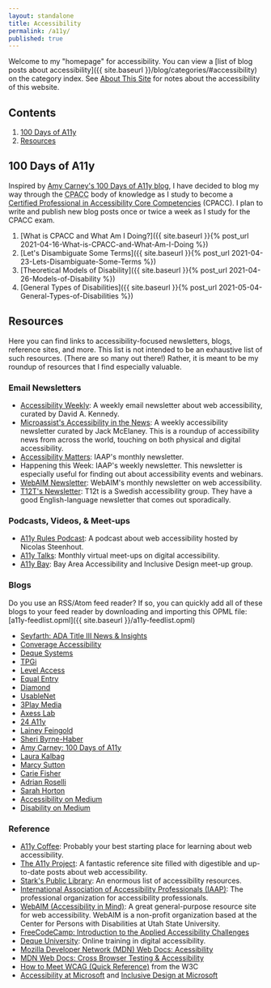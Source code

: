 ```yaml
---
layout: standalone
title: Accessibility
permalink: /a11y/
published: true
---
```


Welcome to my "homepage" for accessibility. You can view a [list of blog posts about accessibility]({{ site.baseurl }}/blog/categories/#accessibility) on the category index. See <a href="{{ site.baseurl }}/about-this-site">About This Site</a> for notes about the accessibility of this website.

## Contents

1. [100 Days of A11y](#100-days-of-a11y)
2. [Resources](#resources)

## 100 Days of A11y

Inspired by [Amy Carney's 100 Days of A11y blog](https://100daysofa11y.com/), I have decided to blog my way through the <abbr title="Certified Professional in Accessibility Core Competences">CPACC</abbr> body of knowledge as I study to become a [Certified Professional in Accessibility Core Competencies](https://www.accessibilityassociation.org/cpacccertification) (CPACC). I plan to write and publish new blog posts once or twice a week as I study for the CPACC exam.

1. [What is CPACC and What Am I Doing?]({{ site.baseurl }}{% post_url 2021-04-16-What-is-CPACC-and-What-Am-I-Doing %})
2. [Let's Disambiguate Some Terms]({{ site.baseurl }}{% post_url 2021-04-23-Lets-Disambiguate-Some-Terms %})
3. [Theoretical Models of Disability]({{ site.baseurl }}{% post_url 2021-04-26-Models-of-Disability %})
4. [General Types of Disabilities]({{ site.baseurl }}{% post_url 2021-05-04-General-Types-of-Disabilities %})

## Resources

Here you can find links to accessibility-focused newsletters, blogs, reference sites, and more. This list is not intended to be an exhaustive list of such resources. (There are so many out there!) Rather, it is meant to be my roundup of resources that I find especially valuable.

### Email Newsletters

* [Accessibility Weekly](https://a11yweekly.com/): A weekly email newsletter about web accessibility, curated by David A. Kennedy.
* [Microassist's Accessibility in the News](https://www.microassist.com/digital-access/news/): A weekly accessibility newsletter curated by Jack McElaney. This is a roundup of accessibility news from across the world, touching on both physical and digital accessibility.
* [Accessibility Matters](https://www.accessibilityassociation.org/content.asp?contentid=167): IAAP's monthly newsletter.
* Happening this Week: IAAP's weekly newsletter. This newsletter is especially useful for finding out about accessibility events and webinars.
* [WebAIM Newsletter](https://webaim.org/newsletter/): WebAIM's monthly newsletter on web accessibility.
* [T12T's Newsletter](https://t12t.se/en/accessibility-newsletter): T12t is a Swedish accessibility group. They have a good English-language newsletter that comes out sporadically.

### Podcasts, Videos, & Meet-ups

* [A11y Rules Podcast](https://a11yrules.com/): A podcast about web accessibility hosted by Nicolas Steenhout.
* [A11y Talks](https://a11ytalks.com/): Monthly virtual meet-ups on digital accessibility.
* [A11y Bay](https://www.meetup.com/a11ybay/): Bay Area Accessibility and Inclusive Design meet-up group.

### Blogs

Do you use an RSS/Atom feed reader? If so, you can quickly add all of these blogs to your feed reader by downloading and importing this OPML file: [a11y-feedlist.opml]({{ site.baseurl }}/a11y-feedlist.opml)

* [Seyfarth: ADA Title III News & Insights](https://www.adatitleiii.com/)
* [Converage Accessibility](https://convergeaccessibility.com/blog/)
* [Deque Systems](https://www.deque.com/blog/)
* [TPGi](https://www.paciellogroup.com/blogs/)
* [Level Access](https://www.levelaccess.com/blog/)
* [Equal Entry](https://equalentry.com/blog/)
* [Diamond](https://blog.diamond.la/tag/blog)
* [UsableNet](https://blog.usablenet.com/)
* [3Play Media](https://www.3playmedia.com/blog/)
* [Axess Lab](https://axesslab.com/articles/)
* [24 A11y](https://www.24a11y.com/)
* [Lainey Feingold](https://www.lflegal.com/articles/)
* [Sheri Byrne-Haber](https://sheribyrnehaber.medium.com/)
* [Amy Carney: 100 Days of A11y](https://100daysofa11y.com/)
* [Laura Kalbag](https://laurakalbag.com/posts/)
* [Marcy Sutton](https://marcysutton.com/writing/)
* [Carie Fisher](https://cariefisher.com/)
* [Adrian Roselli](https://adrianroselli.com/)
* [Sarah Horton](https://sarahhortondesign.com/)
* [Accessibility on Medium](https://medium.com/topic/accessibility)
* [Disability on Medium](https://medium.com/topic/disability)

<!-- * [Disability Studies Quarterly](https://dsq-sds.org/): An academic peer-reviewed journal from the Society for Disability Studies (SDS) -->

### Reference

* [A11y Coffee](https://a11y.coffee/): Probably your best starting place for learning about web accessibility.
* [The A11y Project](https://a11yproject.com/): A fantastic reference site filled with digestible and up-to-date posts about web accessibility.
* [Stark's Public Library](https://www.getstark.co/library/): An enormous list of accessibility resources.
* [International Association of Accessibility Professionals (IAAP)](https://www.accessibilityassociation.org): The professional organization for accessibility professionals.
* [WebAIM (Accessibility in Mind)](https://webaim.org/): A great general-purpose resource site for web accessibility. WebAIM is a non-profit organization based at the Center for Persons with Disabilities at Utah State University.
* [FreeCodeCamp: Introduction to the Applied Accessibility Challenges](https://www.freecodecamp.org/learn/responsive-web-design/applied-accessibility/)
* [Deque University](https://dequeuniversity.com/): Online training in digital accessibility.
* [Mozilla Developer Network (MDN) Web Docs: Acessibility](https://developer.mozilla.org/en-US/docs/Web/Accessibility)
* [MDN Web Docs: Cross Browser Testing & Accessibility](https://developer.mozilla.org/en-US/docs/Learn/Tools_and_testing/Cross_browser_testing/Accessibility)
* [How to Meet WCAG (Quick Reference)](https://www.w3.org/WAI/WCAG21/quickref/) from the W3C
* [Accessibility at Microsoft](https://www.microsoft.com/en-us/accessibility/) and [Inclusive Design at Microsoft](https://www.microsoft.com/design/inclusive/)

<!-- * [Digivante BugFinders](https://join.digivante.com/as-functional-tester): Be a functional tester for Digivante and get paid to find bugs -->

